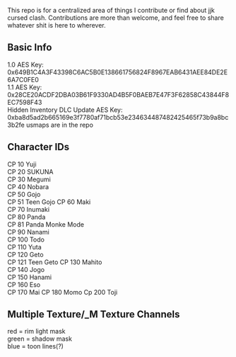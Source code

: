 
This repo is for a centralized area of things I contribute or find about jjk cursed clash. Contributions are more than welcome, and feel free to share whatever shit is here to wherever. 

## Basic Info
1.0 AES Key: 0x649B1C4A3F43398C6AC5B0E138661756824F8967EAB6431AEE84DE2E6A7C0FE0  
1.1 AES Key: 0x28CE20ACDF2DBA03B61F9330AD4B5F0BAEB7E47F3F62858C43844F8EC7598F43  
Hidden Inventory DLC Update AES Key: 0xba8d5ad2b665169e3f7780af71bcb53e234634487482425465f73b9a8bc3b2fe 
  usmaps are in the repo

## Character IDs 
CP 10 Yuji  
CP 20 SUKUNA   
CP 30 Megumi  
CP 40 Nobara  
CP 50 Gojo  
CP 51 Teen Gojo
CP 60 Maki  
CP 70 Inumaki	  
CP 80 Panda  
CP 81 Panda Monke Mode  
CP 90 Nanami  
CP 100 Todo   
CP 110 Yuta   
CP 120 Geto   
CP 121 Teen Geto
CP 130 Mahito   
CP 140 Jogo   
CP 150 Hanami   
CP 160 Eso  
CP 170 Mai
CP 180 Momo
Cp 200 Toji
## Multiple Texture/_M Texture Channels

red = rim light mask   
green = shadow mask   
blue = toon lines(?)  
